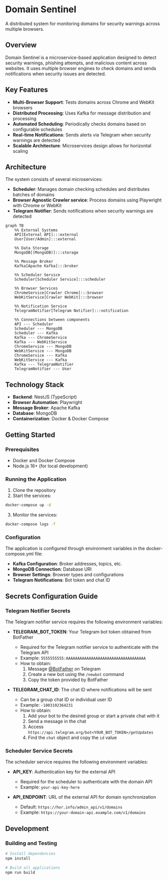 # Domain Sentinel

A distributed system for monitoring domains for security warnings across multiple browsers.

## Overview

Domain Sentinel is a microservice-based application designed to detect security warnings, phishing attempts, and malicious content across websites. It uses multiple browser engines to check domains and sends notifications when security issues are detected.

## Key Features

- **Multi-Browser Support**: Tests domains across Chrome and WebKit browsers
- **Distributed Processing**: Uses Kafka for message distribution and processing
- **Automated Scheduling**: Periodically checks domains based on configurable schedules
- **Real-time Notifications**: Sends alerts via Telegram when security warnings are detected
- **Scalable Architecture**: Microservices design allows for horizontal scaling

## Architecture

The system consists of several microservices:

- **Scheduler**: Manages domain checking schedules and distributes batches of domains
- **Browser Agnostic Crawler service**: Process domains using Playwright with Chrome or WebKit
- **Telegram Notifier**: Sends notifications when security warnings are detected

```mermaid
graph TB
    %% External Systems
    API[External API]:::external
    User[User/Admin]:::external

    %% Data Storage
    MongoDB[(MongoDB)]:::storage

    %% Message Broker
    Kafka[Apache Kafka]:::broker

    %% Scheduler Service
    Scheduler[Scheduler Service]:::scheduler

    %% Browser Services
    ChromeService[Crawler Chrome]:::browser
    WebKitService[Crawler WebKit]:::browser

    %% Notification Service
    TelegramNotifier[Telegram Notifier]:::notification

    %% Connections between components
    API --- Scheduler
    Scheduler --- MongoDB
    Scheduler --- Kafka
    Kafka --- ChromeService
    Kafka --- WebKitService
    ChromeService --- MongoDB
    WebKitService --- MongoDB
    ChromeService --- Kafka
    WebKitService --- Kafka
    Kafka --- TelegramNotifier
    TelegramNotifier --- User
```

## Technology Stack

- **Backend**: NestJS (TypeScript)
- **Browser Automation**: Playwright
- **Message Broker**: Apache Kafka
- **Database**: MongoDB
- **Containerization**: Docker & Docker Compose

## Getting Started

### Prerequisites

- Docker and Docker Compose
- Node.js 16+ (for local development)

### Running the Application

1. Clone the repository
2. Start the services:

```bash
docker-compose up -d
```

3. Monitor the services:

```bash
docker-compose logs -f
```

### Configuration

The application is configured through environment variables in the docker-compose.yml file:

- **Kafka Configuration**: Broker addresses, topics, etc.
- **MongoDB Connection**: Database URI
- **Browser Settings**: Browser types and configurations
- **Telegram Notifications**: Bot token and chat ID

## Secrets Configuration Guide

### Telegram Notifier Secrets

The Telegram notifier service requires the following environment variables:

- **TELEGRAM_BOT_TOKEN**: Your Telegram bot token obtained from BotFather
  - Required for the Telegram notifier service to authenticate with the Telegram API
  - Example: `5555555555:AAAAAAAAAAAAAAAAAAAAAAAAAAAAAAAAAAA`
  - How to obtain:
    1. Message [@BotFather](https://t.me/BotFather) on Telegram
    2. Create a new bot using the `/newbot` command
    3. Copy the token provided by BotFather

- **TELEGRAM_CHAT_ID**: The chat ID where notifications will be sent
  - Can be a group chat ID or individual user ID
  - Example: `-1003192364231`
  - How to obtain:
    1. Add your bot to the desired group or start a private chat with it
    2. Send a message in the chat
    3. Access `https://api.telegram.org/bot<YOUR_BOT_TOKEN>/getUpdates`
    4. Find the `chat` object and copy the `id` value

### Scheduler Service Secrets

The scheduler service requires the following environment variables:

- **API_KEY**: Authentication key for the external API
  - Required for the scheduler to authenticate with the domain API
  - Example: `your-api-key-here`

- **API_ENDPOINT**: URL of the external API for domain synchronization
  - Default: `https://hor.info/admin_api/v1/domains`
  - Example: `https://your-domain-api.example.com/v1/domains`

## Development

### Building and Testing

```bash
# Install dependencies
npm install

# Build all applications
npm run build

```
